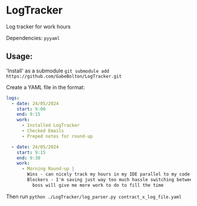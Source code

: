 # LogTracker
Log tracker for work hours

Dependencies: `pyyaml`

## Usage:

'Install' as a submodule `git submodule add https://github.com/GabeBolton/LogTracker.git`

Create a YAML file in the format:

```yaml
logs:
  - date: 24/05/2024
    start: 9:00
    end: 9:15
    work:
      - Installed LogTracker
      - Checked Emails
      - Preped notes for round-up

  - date: 24/05/2024
    start: 9:15
    end: 9:30
    work:
      - Morning Round-up |
        Wins - can nicely track my hours in my IDE parallel to my code
        Blockers - I'm saving just way too much hassle switching between code, my excel timesheet, and my work notes
          boss will give me more work to do to fill the time
```

Then run `python ./LogTracker/log_parser.py contract_x_log_file.yaml`